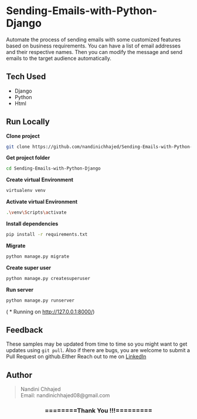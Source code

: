 # Sending-Emails-with-Python-Django
Automate the process of sending emails with some customized features based on business requirements. You can have a list of email addresses and their respective names. Then you can modify the message and send emails to the target audience automatically.

## Tech Used
- Django
- Python
- Html

## Run Locally

**Clone project**

```bash
git clone https://github.com/nandinichhajed/Sending-Emails-with-Python-Django.git
```

**Get project folder**

```bash
cd Sending-Emails-with-Python-Django
```

**Create virtual Environment**

```bash
virtualenv venv
```

**Activate virtual Environment**

```bash
.\venv\Scripts\activate
```

**Install dependencies**

```bash
pip install -r requirements.txt
```

**Migrate**

```bash
python manage.py migrate
```

 **Create super user**

```bash
python manage.py createsuperuser
```

**Run server**

```bash
python manage.py runserver
```
( * Running on http://127.0.0.1:8000/)

## Feedback

These samples may be updated from time to time so you might want to get updates
using `git pull`.  Also if there are bugs, you are welcome to submit
a Pull Request on github.Either
Reach out to me on [LinkedIn](https://linkedin.com/in/nandinichhajed)

<h2>Author</h2>
<blockquote>
  Nandini Chhajed<br>
  Email: nandinichhajed08@gmail.com
</blockquote>

<div align="center">
    <h3>========Thank You !!!=========</h3>
</div>
